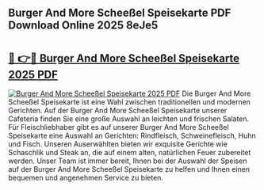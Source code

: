 ## Burger And More Scheeßel Speisekarte PDF Download Online 2025 8eJe5

# <h2><a href="http://gccb6o6.nevu.top/?p=Burger+And+More+Schee%c3%9fel+Speisekarte">🔗 👉🔴 Burger And More Scheeßel Speisekarte 2025 PDF</a></h2>

[![Burger And More Scheeßel Speisekarte 2025 PDF](https://i.imgur.com/dBaPXMq.png)](http://gccb6o6.nevu.top/?p=Burger+And+More+Schee%c3%9fel+Speisekarte)
Die Burger And More Scheeßel Speisekarte ist eine Wahl zwischen traditionellen und modernen Gerichten. Auf der Burger And More Scheeßel Speisekarte unserer Cafeteria finden Sie eine große Auswahl an leichten und frischen Salaten. Für Fleischliebhaber gibt es auf unserer Burger And More Scheeßel Speisekarte eine Auswahl an Gerichten: Rindfleisch, Schweinefleisch, Huhn und Fisch. Unseren Auserwählten bieten wir exquisite Gerichte wie Schaschlik und Steak an, die auf einem alten, natürlichen Feuer zubereitet werden. Unser Team ist immer bereit, Ihnen bei der Auswahl der Speisen auf der Burger And More Scheeßel Speisekarte zu helfen und Ihnen einen bequemen und angenehmen Service zu bieten.
